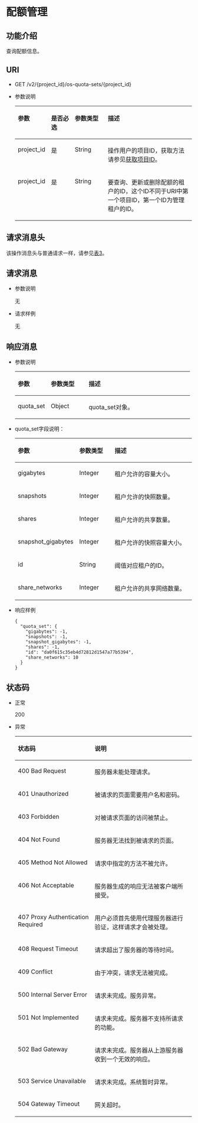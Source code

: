 # 配额管理<a name="sfs_02_0032"></a>

## 功能介绍<a name="sae5d66e3796d41b9a2de59a0dc61f223"></a>

查询配额信息。

## URI<a name="s919f447ab875452f9c131736b82de50d"></a>

-   GET /v2/\{project\_id\}/os-quota-sets/\{project\_id\}
-   参数说明

    <a name="zh-cn_topic_0076901826_table4500571"></a>
    <table><thead align="left"><tr id="zh-cn_topic_0076901826_row28406254"><th class="cellrowborder" valign="top" width="16.160000000000004%" id="mcps1.1.5.1.1"><p id="p17124101410431"><a name="p17124101410431"></a><a name="p17124101410431"></a>参数</p>
    </th>
    <th class="cellrowborder" valign="top" width="13.720000000000002%" id="mcps1.1.5.1.2"><p id="p1612415146430"><a name="p1612415146430"></a><a name="p1612415146430"></a>是否必选</p>
    </th>
    <th class="cellrowborder" valign="top" width="18.980000000000004%" id="mcps1.1.5.1.3"><p id="p312416148432"><a name="p312416148432"></a><a name="p312416148432"></a>参数类型</p>
    </th>
    <th class="cellrowborder" valign="top" width="51.14000000000001%" id="mcps1.1.5.1.4"><p id="p3124181464318"><a name="p3124181464318"></a><a name="p3124181464318"></a>描述</p>
    </th>
    </tr>
    </thead>
    <tbody><tr id="zh-cn_topic_0076901826_row5055772"><td class="cellrowborder" valign="top" width="16.160000000000004%" headers="mcps1.1.5.1.1 "><p id="zh-cn_topic_0076901826_p6864370"><a name="zh-cn_topic_0076901826_p6864370"></a><a name="zh-cn_topic_0076901826_p6864370"></a>project_id</p>
    </td>
    <td class="cellrowborder" valign="top" width="13.720000000000002%" headers="mcps1.1.5.1.2 "><p id="abe07e8ecc2484f28909f03d317e08907"><a name="abe07e8ecc2484f28909f03d317e08907"></a><a name="abe07e8ecc2484f28909f03d317e08907"></a>是</p>
    </td>
    <td class="cellrowborder" valign="top" width="18.980000000000004%" headers="mcps1.1.5.1.3 "><p id="ab5b3a85c0cbd4e9b8fa4058ee0714927"><a name="ab5b3a85c0cbd4e9b8fa4058ee0714927"></a><a name="ab5b3a85c0cbd4e9b8fa4058ee0714927"></a>String</p>
    </td>
    <td class="cellrowborder" valign="top" width="51.14000000000001%" headers="mcps1.1.5.1.4 "><p id="zh-cn_topic_0076901826_p7089989"><a name="zh-cn_topic_0076901826_p7089989"></a><a name="zh-cn_topic_0076901826_p7089989"></a>操作用户的项目ID，获取方法请参见<a href="获取项目ID.md">获取项目ID</a>。</p>
    </td>
    </tr>
    <tr id="r0d2a51699d5a49da898264abc9f1b128"><td class="cellrowborder" valign="top" width="16.160000000000004%" headers="mcps1.1.5.1.1 "><p id="a2d281854f2eb4cddbf8e566e0d239477"><a name="a2d281854f2eb4cddbf8e566e0d239477"></a><a name="a2d281854f2eb4cddbf8e566e0d239477"></a>project_id</p>
    </td>
    <td class="cellrowborder" valign="top" width="13.720000000000002%" headers="mcps1.1.5.1.2 "><p id="a8a4d149d86514f139178c7a5f130e49d"><a name="a8a4d149d86514f139178c7a5f130e49d"></a><a name="a8a4d149d86514f139178c7a5f130e49d"></a>是</p>
    </td>
    <td class="cellrowborder" valign="top" width="18.980000000000004%" headers="mcps1.1.5.1.3 "><p id="a7f05a56b5ab64bb0ba3ce83619e7a1c1"><a name="a7f05a56b5ab64bb0ba3ce83619e7a1c1"></a><a name="a7f05a56b5ab64bb0ba3ce83619e7a1c1"></a>String</p>
    </td>
    <td class="cellrowborder" valign="top" width="51.14000000000001%" headers="mcps1.1.5.1.4 "><p id="a9cbaf09c4cb145d1ba50663237ac0057"><a name="a9cbaf09c4cb145d1ba50663237ac0057"></a><a name="a9cbaf09c4cb145d1ba50663237ac0057"></a>要查询、更新或删除配额的租户的ID，这个ID不同于URI中第一个项目ID，第一个ID为管理租户的ID。</p>
    </td>
    </tr>
    </tbody>
    </table>


## 请求消息头<a name="section181221258103816"></a>

该操作消息头与普通请求一样，请参见[表3](构造请求.md#zh-cn_topic_0121682347_table1986821153312)。

## 请求消息<a name="s53e70cf9c4294354b04bef2c780a2c40"></a>

-   参数说明

    无

-   请求样例

    无


## 响应消息<a name="sca6c6277137143418e30f3336643a715"></a>

-   参数说明

    <a name="zh-cn_topic_0076901826_table3568621"></a>
    <table><thead align="left"><tr id="zh-cn_topic_0076901826_row1012336"><th class="cellrowborder" valign="top" width="18.82%" id="mcps1.1.4.1.1"><p id="p1625545571614"><a name="p1625545571614"></a><a name="p1625545571614"></a>参数</p>
    </th>
    <th class="cellrowborder" valign="top" width="21.61%" id="mcps1.1.4.1.2"><p id="p152551855171610"><a name="p152551855171610"></a><a name="p152551855171610"></a>参数类型</p>
    </th>
    <th class="cellrowborder" valign="top" width="59.57%" id="mcps1.1.4.1.3"><p id="p2025518555164"><a name="p2025518555164"></a><a name="p2025518555164"></a>描述</p>
    </th>
    </tr>
    </thead>
    <tbody><tr id="zh-cn_topic_0076901826_row14556344"><td class="cellrowborder" valign="top" width="18.82%" headers="mcps1.1.4.1.1 "><p id="zh-cn_topic_0076901826_p38213209"><a name="zh-cn_topic_0076901826_p38213209"></a><a name="zh-cn_topic_0076901826_p38213209"></a>quota_set</p>
    </td>
    <td class="cellrowborder" valign="top" width="21.61%" headers="mcps1.1.4.1.2 "><p id="a5e0ee8dfccfb4fffa9cd255b6b501083"><a name="a5e0ee8dfccfb4fffa9cd255b6b501083"></a><a name="a5e0ee8dfccfb4fffa9cd255b6b501083"></a>Object</p>
    </td>
    <td class="cellrowborder" valign="top" width="59.57%" headers="mcps1.1.4.1.3 "><p id="zh-cn_topic_0076901826_p59737926"><a name="zh-cn_topic_0076901826_p59737926"></a><a name="zh-cn_topic_0076901826_p59737926"></a>quota_set对象。</p>
    </td>
    </tr>
    </tbody>
    </table>

-   quota\_set字段说明：

    <a name="zh-cn_topic_0076901826_table6933822"></a>
    <table><thead align="left"><tr id="zh-cn_topic_0076901826_row62702560"><th class="cellrowborder" valign="top" width="19.02%" id="mcps1.1.4.1.1"><p id="p668353232318"><a name="p668353232318"></a><a name="p668353232318"></a>参数</p>
    </th>
    <th class="cellrowborder" valign="top" width="22.1%" id="mcps1.1.4.1.2"><p id="p1669993218236"><a name="p1669993218236"></a><a name="p1669993218236"></a>参数类型</p>
    </th>
    <th class="cellrowborder" valign="top" width="58.879999999999995%" id="mcps1.1.4.1.3"><p id="p1869903222310"><a name="p1869903222310"></a><a name="p1869903222310"></a>描述</p>
    </th>
    </tr>
    </thead>
    <tbody><tr id="zh-cn_topic_0076901826_row23970955"><td class="cellrowborder" valign="top" width="19.02%" headers="mcps1.1.4.1.1 "><p id="a8d8e91948abd415bab9fb23221a90046"><a name="a8d8e91948abd415bab9fb23221a90046"></a><a name="a8d8e91948abd415bab9fb23221a90046"></a>gigabytes</p>
    </td>
    <td class="cellrowborder" valign="top" width="22.1%" headers="mcps1.1.4.1.2 "><p id="a517bf08a8d294ea79160b1ac2f5d923a"><a name="a517bf08a8d294ea79160b1ac2f5d923a"></a><a name="a517bf08a8d294ea79160b1ac2f5d923a"></a>Integer</p>
    </td>
    <td class="cellrowborder" valign="top" width="58.879999999999995%" headers="mcps1.1.4.1.3 "><p id="a9c2a25e69a44424685d93d13f44b29ba"><a name="a9c2a25e69a44424685d93d13f44b29ba"></a><a name="a9c2a25e69a44424685d93d13f44b29ba"></a>租户允许的容量大小。</p>
    </td>
    </tr>
    <tr id="zh-cn_topic_0076901826_row5408778"><td class="cellrowborder" valign="top" width="19.02%" headers="mcps1.1.4.1.1 "><p id="a1936c65e0a04435eaa0a3f8582c0c174"><a name="a1936c65e0a04435eaa0a3f8582c0c174"></a><a name="a1936c65e0a04435eaa0a3f8582c0c174"></a>snapshots</p>
    </td>
    <td class="cellrowborder" valign="top" width="22.1%" headers="mcps1.1.4.1.2 "><p id="a5788cc83a60e4509b31287f82145c82a"><a name="a5788cc83a60e4509b31287f82145c82a"></a><a name="a5788cc83a60e4509b31287f82145c82a"></a>Integer</p>
    </td>
    <td class="cellrowborder" valign="top" width="58.879999999999995%" headers="mcps1.1.4.1.3 "><p id="ab98c2c3aac7945489694019fa7f510d4"><a name="ab98c2c3aac7945489694019fa7f510d4"></a><a name="ab98c2c3aac7945489694019fa7f510d4"></a>租户允许的快照数量。</p>
    </td>
    </tr>
    <tr id="zh-cn_topic_0076901826_row41075474"><td class="cellrowborder" valign="top" width="19.02%" headers="mcps1.1.4.1.1 "><p id="ac5004bccb3024d17b94e14b7927475d1"><a name="ac5004bccb3024d17b94e14b7927475d1"></a><a name="ac5004bccb3024d17b94e14b7927475d1"></a>shares</p>
    </td>
    <td class="cellrowborder" valign="top" width="22.1%" headers="mcps1.1.4.1.2 "><p id="af6c52a75e74e45c3ad7dc9e336832187"><a name="af6c52a75e74e45c3ad7dc9e336832187"></a><a name="af6c52a75e74e45c3ad7dc9e336832187"></a>Integer</p>
    </td>
    <td class="cellrowborder" valign="top" width="58.879999999999995%" headers="mcps1.1.4.1.3 "><p id="ac5f7e2ea3aee4bce90a926dc4679625b"><a name="ac5f7e2ea3aee4bce90a926dc4679625b"></a><a name="ac5f7e2ea3aee4bce90a926dc4679625b"></a>租户允许的共享数量。</p>
    </td>
    </tr>
    <tr id="zh-cn_topic_0076901826_row3980335"><td class="cellrowborder" valign="top" width="19.02%" headers="mcps1.1.4.1.1 "><p id="a69156d5bfead49deb0957cf3c277a04f"><a name="a69156d5bfead49deb0957cf3c277a04f"></a><a name="a69156d5bfead49deb0957cf3c277a04f"></a>snapshot_gigabytes</p>
    </td>
    <td class="cellrowborder" valign="top" width="22.1%" headers="mcps1.1.4.1.2 "><p id="a35386603e0bc49b2bcbc32711536f038"><a name="a35386603e0bc49b2bcbc32711536f038"></a><a name="a35386603e0bc49b2bcbc32711536f038"></a>Integer</p>
    </td>
    <td class="cellrowborder" valign="top" width="58.879999999999995%" headers="mcps1.1.4.1.3 "><p id="zh-cn_topic_0076901826_p373644417460"><a name="zh-cn_topic_0076901826_p373644417460"></a><a name="zh-cn_topic_0076901826_p373644417460"></a>租户允许的快照容量大小。</p>
    </td>
    </tr>
    <tr id="zh-cn_topic_0076901826_row53951920"><td class="cellrowborder" valign="top" width="19.02%" headers="mcps1.1.4.1.1 "><p id="ace8af1d8b3b04deeabc8042616802b4a"><a name="ace8af1d8b3b04deeabc8042616802b4a"></a><a name="ace8af1d8b3b04deeabc8042616802b4a"></a>id</p>
    </td>
    <td class="cellrowborder" valign="top" width="22.1%" headers="mcps1.1.4.1.2 "><p id="a679c945dff524ecea199bfb5637c5109"><a name="a679c945dff524ecea199bfb5637c5109"></a><a name="a679c945dff524ecea199bfb5637c5109"></a>String</p>
    </td>
    <td class="cellrowborder" valign="top" width="58.879999999999995%" headers="mcps1.1.4.1.3 "><p id="a0142089f734d4cb0ac737c7b0024ee63"><a name="a0142089f734d4cb0ac737c7b0024ee63"></a><a name="a0142089f734d4cb0ac737c7b0024ee63"></a>阈值对应租户的ID。</p>
    </td>
    </tr>
    <tr id="r416c1321d0114a39a2c0a0f69cb2bc7d"><td class="cellrowborder" valign="top" width="19.02%" headers="mcps1.1.4.1.1 "><p id="aa7ab7e6ff253473d96fcf9b7aa652c8e"><a name="aa7ab7e6ff253473d96fcf9b7aa652c8e"></a><a name="aa7ab7e6ff253473d96fcf9b7aa652c8e"></a>share_networks</p>
    </td>
    <td class="cellrowborder" valign="top" width="22.1%" headers="mcps1.1.4.1.2 "><p id="ae8441227ac794c4691c7b462ce798d95"><a name="ae8441227ac794c4691c7b462ce798d95"></a><a name="ae8441227ac794c4691c7b462ce798d95"></a>Integer</p>
    </td>
    <td class="cellrowborder" valign="top" width="58.879999999999995%" headers="mcps1.1.4.1.3 "><p id="a33b70c5365f749788efee1362395fbcd"><a name="a33b70c5365f749788efee1362395fbcd"></a><a name="a33b70c5365f749788efee1362395fbcd"></a>租户允许的共享网络数量。</p>
    </td>
    </tr>
    </tbody>
    </table>


-   响应样例

    ```
    {
      "quota_set": {
        "gigabytes": -1,
        "snapshots": -1,
        "snapshot_gigabytes": -1,
        "shares": -1,
        "id": "da0f615c35eb4d72812d1547a77b5394",
        "share_networks": 10
      }
    }
    ```


## 状态码<a name="se03a0585821d49e9866d81f1b1c57630"></a>

-   正常

    200

-   异常

    <a name="zh-cn_topic_0076901826_table57106866"></a>
    <table><thead align="left"><tr id="zh-cn_topic_0076901826_row17172873"><th class="cellrowborder" valign="top" width="43.43%" id="mcps1.1.3.1.1"><p id="zh-cn_topic_0076901826_p48825474"><a name="zh-cn_topic_0076901826_p48825474"></a><a name="zh-cn_topic_0076901826_p48825474"></a>状态码</p>
    </th>
    <th class="cellrowborder" valign="top" width="56.57%" id="mcps1.1.3.1.2"><p id="zh-cn_topic_0076901826_p62549356"><a name="zh-cn_topic_0076901826_p62549356"></a><a name="zh-cn_topic_0076901826_p62549356"></a>说明</p>
    </th>
    </tr>
    </thead>
    <tbody><tr id="zh-cn_topic_0076901826_row33333103"><td class="cellrowborder" valign="top" width="43.43%" headers="mcps1.1.3.1.1 "><p id="zh-cn_topic_0076901826_p15626802"><a name="zh-cn_topic_0076901826_p15626802"></a><a name="zh-cn_topic_0076901826_p15626802"></a>400 Bad Request</p>
    </td>
    <td class="cellrowborder" valign="top" width="56.57%" headers="mcps1.1.3.1.2 "><p id="zh-cn_topic_0076901826_p57811421"><a name="zh-cn_topic_0076901826_p57811421"></a><a name="zh-cn_topic_0076901826_p57811421"></a>服务器未能处理请求。</p>
    </td>
    </tr>
    <tr id="zh-cn_topic_0076901826_row50540745"><td class="cellrowborder" valign="top" width="43.43%" headers="mcps1.1.3.1.1 "><p id="zh-cn_topic_0076901826_p159717"><a name="zh-cn_topic_0076901826_p159717"></a><a name="zh-cn_topic_0076901826_p159717"></a>401 Unauthorized</p>
    </td>
    <td class="cellrowborder" valign="top" width="56.57%" headers="mcps1.1.3.1.2 "><p id="zh-cn_topic_0076901826_p12937084"><a name="zh-cn_topic_0076901826_p12937084"></a><a name="zh-cn_topic_0076901826_p12937084"></a>被请求的页面需要用户名和密码。</p>
    </td>
    </tr>
    <tr id="zh-cn_topic_0076901826_row49324898"><td class="cellrowborder" valign="top" width="43.43%" headers="mcps1.1.3.1.1 "><p id="zh-cn_topic_0076901826_p35893824"><a name="zh-cn_topic_0076901826_p35893824"></a><a name="zh-cn_topic_0076901826_p35893824"></a>403 Forbidden</p>
    </td>
    <td class="cellrowborder" valign="top" width="56.57%" headers="mcps1.1.3.1.2 "><p id="zh-cn_topic_0076901826_p21718606"><a name="zh-cn_topic_0076901826_p21718606"></a><a name="zh-cn_topic_0076901826_p21718606"></a>对被请求页面的访问被禁止。</p>
    </td>
    </tr>
    <tr id="zh-cn_topic_0076901826_row61249726"><td class="cellrowborder" valign="top" width="43.43%" headers="mcps1.1.3.1.1 "><p id="zh-cn_topic_0076901826_p62280792"><a name="zh-cn_topic_0076901826_p62280792"></a><a name="zh-cn_topic_0076901826_p62280792"></a>404 Not Found</p>
    </td>
    <td class="cellrowborder" valign="top" width="56.57%" headers="mcps1.1.3.1.2 "><p id="zh-cn_topic_0076901826_p11579382"><a name="zh-cn_topic_0076901826_p11579382"></a><a name="zh-cn_topic_0076901826_p11579382"></a>服务器无法找到被请求的页面。</p>
    </td>
    </tr>
    <tr id="zh-cn_topic_0076901826_row37105578"><td class="cellrowborder" valign="top" width="43.43%" headers="mcps1.1.3.1.1 "><p id="zh-cn_topic_0076901826_p52761866"><a name="zh-cn_topic_0076901826_p52761866"></a><a name="zh-cn_topic_0076901826_p52761866"></a>405 Method Not Allowed</p>
    </td>
    <td class="cellrowborder" valign="top" width="56.57%" headers="mcps1.1.3.1.2 "><p id="zh-cn_topic_0076901826_p45852771"><a name="zh-cn_topic_0076901826_p45852771"></a><a name="zh-cn_topic_0076901826_p45852771"></a>请求中指定的方法不被允许。</p>
    </td>
    </tr>
    <tr id="zh-cn_topic_0076901826_row10021756"><td class="cellrowborder" valign="top" width="43.43%" headers="mcps1.1.3.1.1 "><p id="zh-cn_topic_0076901826_p6455868"><a name="zh-cn_topic_0076901826_p6455868"></a><a name="zh-cn_topic_0076901826_p6455868"></a>406 Not Acceptable</p>
    </td>
    <td class="cellrowborder" valign="top" width="56.57%" headers="mcps1.1.3.1.2 "><p id="zh-cn_topic_0076901826_p53163272"><a name="zh-cn_topic_0076901826_p53163272"></a><a name="zh-cn_topic_0076901826_p53163272"></a>服务器生成的响应无法被客户端所接受。</p>
    </td>
    </tr>
    <tr id="zh-cn_topic_0076901826_row8707407"><td class="cellrowborder" valign="top" width="43.43%" headers="mcps1.1.3.1.1 "><p id="zh-cn_topic_0076901826_p34211353"><a name="zh-cn_topic_0076901826_p34211353"></a><a name="zh-cn_topic_0076901826_p34211353"></a>407 Proxy Authentication Required</p>
    </td>
    <td class="cellrowborder" valign="top" width="56.57%" headers="mcps1.1.3.1.2 "><p id="zh-cn_topic_0076901826_p19656228"><a name="zh-cn_topic_0076901826_p19656228"></a><a name="zh-cn_topic_0076901826_p19656228"></a>用户必须首先使用代理服务器进行验证，这样请求才会被处理。</p>
    </td>
    </tr>
    <tr id="zh-cn_topic_0076901826_row42688329"><td class="cellrowborder" valign="top" width="43.43%" headers="mcps1.1.3.1.1 "><p id="zh-cn_topic_0076901826_p35202648"><a name="zh-cn_topic_0076901826_p35202648"></a><a name="zh-cn_topic_0076901826_p35202648"></a>408 Request Timeout</p>
    </td>
    <td class="cellrowborder" valign="top" width="56.57%" headers="mcps1.1.3.1.2 "><p id="zh-cn_topic_0076901826_p32842235"><a name="zh-cn_topic_0076901826_p32842235"></a><a name="zh-cn_topic_0076901826_p32842235"></a>请求超出了服务器的等待时间。</p>
    </td>
    </tr>
    <tr id="zh-cn_topic_0076901826_row27144664"><td class="cellrowborder" valign="top" width="43.43%" headers="mcps1.1.3.1.1 "><p id="zh-cn_topic_0076901826_p51234165"><a name="zh-cn_topic_0076901826_p51234165"></a><a name="zh-cn_topic_0076901826_p51234165"></a>409 Conflict</p>
    </td>
    <td class="cellrowborder" valign="top" width="56.57%" headers="mcps1.1.3.1.2 "><p id="zh-cn_topic_0076901826_p56326682"><a name="zh-cn_topic_0076901826_p56326682"></a><a name="zh-cn_topic_0076901826_p56326682"></a>由于冲突，请求无法被完成。</p>
    </td>
    </tr>
    <tr id="zh-cn_topic_0076901826_row37178096"><td class="cellrowborder" valign="top" width="43.43%" headers="mcps1.1.3.1.1 "><p id="zh-cn_topic_0076901826_p58635765"><a name="zh-cn_topic_0076901826_p58635765"></a><a name="zh-cn_topic_0076901826_p58635765"></a>500 Internal Server Error</p>
    </td>
    <td class="cellrowborder" valign="top" width="56.57%" headers="mcps1.1.3.1.2 "><p id="zh-cn_topic_0076901826_p51876502"><a name="zh-cn_topic_0076901826_p51876502"></a><a name="zh-cn_topic_0076901826_p51876502"></a>请求未完成。服务异常。</p>
    </td>
    </tr>
    <tr id="zh-cn_topic_0076901826_row64235341"><td class="cellrowborder" valign="top" width="43.43%" headers="mcps1.1.3.1.1 "><p id="zh-cn_topic_0076901826_p35680165"><a name="zh-cn_topic_0076901826_p35680165"></a><a name="zh-cn_topic_0076901826_p35680165"></a>501 Not Implemented</p>
    </td>
    <td class="cellrowborder" valign="top" width="56.57%" headers="mcps1.1.3.1.2 "><p id="zh-cn_topic_0076901826_p4412237"><a name="zh-cn_topic_0076901826_p4412237"></a><a name="zh-cn_topic_0076901826_p4412237"></a>请求未完成。服务器不支持所请求的功能。</p>
    </td>
    </tr>
    <tr id="zh-cn_topic_0076901826_row39710134"><td class="cellrowborder" valign="top" width="43.43%" headers="mcps1.1.3.1.1 "><p id="zh-cn_topic_0076901826_p62404314"><a name="zh-cn_topic_0076901826_p62404314"></a><a name="zh-cn_topic_0076901826_p62404314"></a>502 Bad Gateway</p>
    </td>
    <td class="cellrowborder" valign="top" width="56.57%" headers="mcps1.1.3.1.2 "><p id="zh-cn_topic_0076901826_p21584674"><a name="zh-cn_topic_0076901826_p21584674"></a><a name="zh-cn_topic_0076901826_p21584674"></a>请求未完成。服务器从上游服务器收到一个无效的响应。</p>
    </td>
    </tr>
    <tr id="zh-cn_topic_0076901826_row60044343"><td class="cellrowborder" valign="top" width="43.43%" headers="mcps1.1.3.1.1 "><p id="zh-cn_topic_0076901826_p31753649"><a name="zh-cn_topic_0076901826_p31753649"></a><a name="zh-cn_topic_0076901826_p31753649"></a>503 Service Unavailable</p>
    </td>
    <td class="cellrowborder" valign="top" width="56.57%" headers="mcps1.1.3.1.2 "><p id="zh-cn_topic_0076901826_p21908804"><a name="zh-cn_topic_0076901826_p21908804"></a><a name="zh-cn_topic_0076901826_p21908804"></a>请求未完成。系统暂时异常。</p>
    </td>
    </tr>
    <tr id="zh-cn_topic_0076901826_row62961510"><td class="cellrowborder" valign="top" width="43.43%" headers="mcps1.1.3.1.1 "><p id="zh-cn_topic_0076901826_p66717520"><a name="zh-cn_topic_0076901826_p66717520"></a><a name="zh-cn_topic_0076901826_p66717520"></a>504 Gateway Timeout</p>
    </td>
    <td class="cellrowborder" valign="top" width="56.57%" headers="mcps1.1.3.1.2 "><p id="zh-cn_topic_0076901826_p35410022"><a name="zh-cn_topic_0076901826_p35410022"></a><a name="zh-cn_topic_0076901826_p35410022"></a>网关超时。</p>
    </td>
    </tr>
    </tbody>
    </table>


